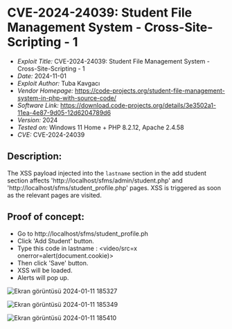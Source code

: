# CVE-2024-24039: Student File Management System - Cross-Site-Scripting - 1
+ *Exploit Title:* CVE-2024-24039: Student File Management System - Cross-Site-Scripting - 1
+ *Date:* 2024-11-01
+ *Exploit Author:* Tuba Kavgacı
+ *Vendor Homepage:* https://code-projects.org/student-file-management-system-in-php-with-source-code/
+ *Software Link:*  https://download.code-projects.org/details/3e3502a1-11ea-4e87-9d05-12d6204789d6
+ *Version:* 2024
+ *Tested on:* Windows 11 Home + PHP 8.2.12, Apache 2.4.58
+ *CVE:* CVE-2024-24039

## Description:
The XSS payload injected into the `lastname` section in the add student section affects 'http://localhost/sfms/admin/student.php' and 'http://localhost/sfms/student_profile.php' pages. XSS is triggered as soon as the relevant pages are visited.

## Proof of concept:
+ Go to http://localhost/sfms/student_profile.ph
+ Click 'Add Student' button.
+ Type this code in lastname : <video/src=x onerror=alert(document.cookie)>
+ Then click 'Save' button.
+ XSS will be loaded.
+ Alerts will pop up.

![Ekran görüntüsü 2024-01-11 185327](https://github.com/tubakvgc/CVEs/assets/74067343/dc52e534-56ad-408c-ba1f-d97197d89196)

![Ekran görüntüsü 2024-01-11 185349](https://github.com/tubakvgc/CVEs/assets/74067343/8007d065-c4f8-41b7-a356-74d00852d037)

![Ekran görüntüsü 2024-01-11 185410](https://github.com/tubakvgc/CVEs/assets/74067343/b1113cd6-e297-414c-a6c1-3de1bbf613a8)

  
